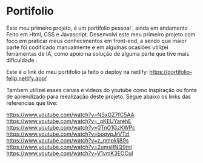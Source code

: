 # Portifolio
Este meu primeiro projeto, é um portifolio pessoal , ainda em andamento . Feito em Html, CSS e Javascript. Desenvolvi este meu primeiro projeto com foco em praticar meus conhecimentos em front-end, a sendo que maior parte foi codificado manualmente e em algumas ocasiões utilizei ferramentas de IA, como apoio na solução de alguma parte que tive mais dificuldade . 

Este é o link do meu portifolio ja feito o deploy na netlify: https://portifolio-felip.netlify.app/

Tambem utilizei esses canais e videos do youtube como inspiração ou fonte de aprendizado para reealização deste projeto. Segue abaixo os links das referencias que tive:

https://www.youtube.com/watch?v=NSxGZ7fC5AA
https://www.youtube.com/watch?v=_gKEUYarehE
https://www.youtube.com/watch?v=0TnO1GzKWPc
https://www.youtube.com/watch?v=boqvpJrVTzI
https://www.youtube.com/watch?v=z_qmpklj89s
https://www.youtube.com/watch?v=2umsItNQ9mI
https://www.youtube.com/watch?v=V1vmK3EOCuI
